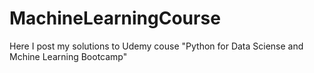 # MachineLearningCourse
Here I post my solutions to Udemy couse "Python for Data Sciense and  Mchine Learning Bootcamp" 
